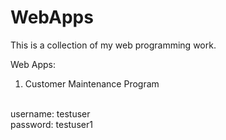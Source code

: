 # WebApps

This is a collection of my web programming work.

Web Apps:
1. Customer Maintenance Program

<br>
username: testuser
<br>
password: testuser1
<br> 
